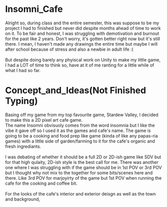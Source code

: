 # Insomni_Cafe
<body>
  <p>Alright so, during class and the entire semester, this was suppose to be my project I had to finished but never did despite months ahead of time to work on it. To be fair and honest, I was struggling with demotivation and burnout for the past like 2 years. Don't worry, it's gotten better right now but it's still there. I mean, I haven't made any drawings the entire time but maybe I will after school because of stress and also a newbie in adult life :(<br><br>But despite doing barely any phyiscal work on Unity to make my little game, I had a LOT of time to think so, have at it of me ranting for a little while of what I had so far.</p>
</body>

# Concept_and_Ideas(Not Finished Typing)
<body>
  <p>Basing off my game from my top favourite game, Stardew Valley, I decided to make this a 2D pixel art cafe game.<br>The name Insomni obvisuoly comes from the word insomnia but I like the vibe it gave off so I used it as the games and cafe's name. The game is going to be a cooking and food prep like game (kinda of like any papas-ria games) with a little side of garden/farming to it for the cafe's organic and fresh ingrediants.<br><br>I was debating of whether it should be a full 2D or 2D-ish game like SDV but for that high qulaity, 2D-ish style is the best call for me. 
There was another one where I was struggling with if the game should be in 1st POV or 3rd POV but I thought why not mix to the together for some bits/scenes here and there. Like 3rd POV for marjoyirty of the game but 1st POV when running the cafe for the cooking and coffee bit.<br><br>For the looks of the cafe's interior and exterior deisgn as well as the town and background, </p>
</body>
